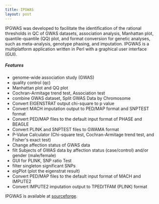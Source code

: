 ```yaml
---
title: IPGWAS
layout: post
---
```


IPGWAS was developed to facilitate the identification of the rational thresholds in QC of GWAS datasets, association analysis, Manhattan plot, quantile-quantile (QQ) plot, and format conversion for genetic analyses, such as meta-analysis, genotype phasing, and imputation. IPGWAS is a multiplatform application written in Perl with a graphical user interface (GUI).  

##### Features
* genome-wide association study (GWAS)
* quality control (qc)
* Manhattan plot and QQ plot
* Cochran-Armitage trend test, Association test
* combine GWAS dataset, Split GWAS Data by Chromosome
* Convert EIGENSTRAT output chi-square to p value
* Convert MACH imputation output to PED/MAP format and SNPTEST format
* Convert PED/MAP files to the default input format of PHASE and BEAGLE
* Convert PLINK and SNPTEST files to GWAMA format
* P-Value Calculator (Chi-square test, Cochran-Armitage trend test, and Fisher's exact test)
* Change affection status of GWAS data
* filt Subjects of GWAS data by affection status (case/control) and/or gender (male/female)
* GUI for PLINK, SNP ratio Test
* filter singleton significant SNPs
* eigPlot (plot the eigenstrat result)
* Convert PED/MAP files to the default input format of MACH and IMPUTE2
* Convert IMPUTE2 imputation output to TPED/TFAM (PLINK) format

IPGWAS is available at [sourceforge](http://sourceforge.net/projects/ipgwas/).
